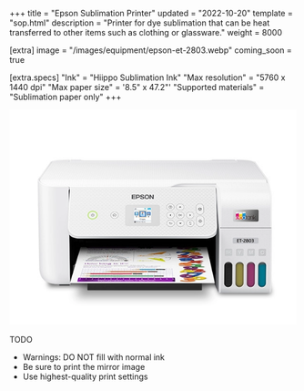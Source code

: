 +++
title = "Epson Sublimation Printer"
updated = "2022-10-20"
template = "sop.html"
description = "Printer for dye sublimation that can be heat transferred to other items such as clothing or glassware."
weight = 8000

[extra]
image = "/images/equipment/epson-et-2803.webp"
coming_soon = true

[extra.specs]
"Ink" = "Hiippo Sublimation Ink"
"Max resolution" = "5760 x 1440 dpi"
"Max paper size" = '8.5" x 47.2"'
"Supported materials" = "Sublimation paper only"
+++

![](/images/equipment/epson-et-2803.webp)


TODO
- Warnings: DO NOT fill with normal ink
- Be sure to print the mirror image
- Use highest-quality print settings
